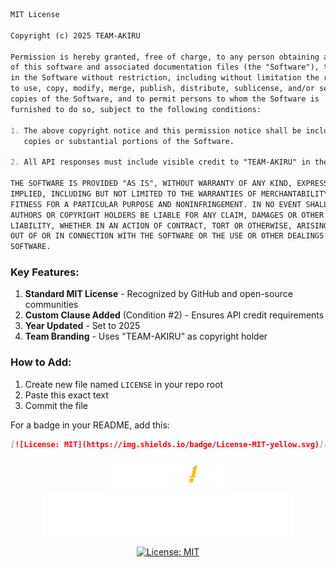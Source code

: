 ```markdown
MIT License

Copyright (c) 2025 TEAM-AKIRU

Permission is hereby granted, free of charge, to any person obtaining a copy
of this software and associated documentation files (the "Software"), to deal
in the Software without restriction, including without limitation the rights
to use, copy, modify, merge, publish, distribute, sublicense, and/or sell
copies of the Software, and to permit persons to whom the Software is
furnished to do so, subject to the following conditions:

1. The above copyright notice and this permission notice shall be included in all
   copies or substantial portions of the Software.

2. All API responses must include visible credit to "TEAM-AKIRU" in their output.

THE SOFTWARE IS PROVIDED "AS IS", WITHOUT WARRANTY OF ANY KIND, EXPRESS OR
IMPLIED, INCLUDING BUT NOT LIMITED TO THE WARRANTIES OF MERCHANTABILITY,
FITNESS FOR A PARTICULAR PURPOSE AND NONINFRINGEMENT. IN NO EVENT SHALL THE
AUTHORS OR COPYRIGHT HOLDERS BE LIABLE FOR ANY CLAIM, DAMAGES OR OTHER
LIABILITY, WHETHER IN AN ACTION OF CONTRACT, TORT OR OTHERWISE, ARISING FROM,
OUT OF OR IN CONNECTION WITH THE SOFTWARE OR THE USE OR OTHER DEALINGS IN THE
SOFTWARE.
```

### Key Features:
1. **Standard MIT License** - Recognized by GitHub and open-source communities
2. **Custom Clause Added** (Condition #2) - Ensures API credit requirements
3. **Year Updated** - Set to 2025
4. **Team Branding** - Uses "TEAM-AKIRU" as copyright holder

### How to Add:
1. Create new file named `LICENSE` in your repo root
2. Paste this exact text
3. Commit the file

For a badge in your README, add this:
```markdown
[![License: MIT](https://img.shields.io/badge/License-MIT-yellow.svg)](https://opensource.org/licenses/MIT)
```
<div align="center">
  <img src="https://raw.githubusercontent.com/I-SHOW-AKIRU200/I-SHOW-AKIRU/main/FREE-FIRE.png" width="200">
  <img src="https://raw.githubusercontent.com/I-SHOW-AKIRU200/I-SHOW-AKIRU/main/TEAM-AKIRU.png" width="400">
  
  [![License: MIT](https://img.shields.io/badge/License-MIT-yellow.svg)](https://opensource.org/licenses/MIT)
</div>
